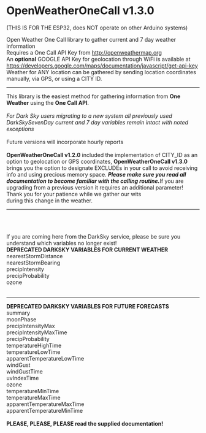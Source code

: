 # OpenWeatherOneCall v1.3.0
(THIS IS FOR THE ESP32, does NOT operate on other Arduino systems)

Open Weather One Call library to gather current and 7 day weather information
<br>Requires a One Call API Key from http://openweathermap.org<br>An <strong>optional</strong> GOOGLE API Key for geolocation through WiFi is available at https://developers.google.com/maps/documentation/javascript/get-api-key<br>Weather for ANY location can be gathered by sending location coordinates manually, via GPS, or using a CITY ID.
<hr>
This library is the easiest method for gathering information from <strong>One Weather</strong> using the <strong>One Call API</strong>.<br><br><cite>For Dark Sky users migrating to a new system all previously used DarkSkySevenDay current and 7 day variables remain intact with noted exceptions</cite><br><br>Future versions will incorporate hourly reports<br><br><strong>OpenWeatherOneCall v1.2.0</strong> included the implementation of CITY_ID as an option to geolocation or GPS coordinates, <strong>OpenWeatherOneCall v1.3.0</strong> brings you the option to designate EXCLUDEs in your call to avoid receiving info and using precious memory space. <strong><cite>Please make sure you read all documentation to become familiar with the calling routine.</cite></strong>If you are upgrading from a previous version it requires an additional parameter!<br>Thank you for your patience while we gather our wits<br>during this change in the weather.<br><hr><br>

<br>If you are coming here from the DarkSky service, please be sure you understand which variables no longer exist!<br>
<strong>**DEPRECATED DARKSKY VARIABLES FOR CURRENT WEATHER**</strong><br>
nearestStormDistance<br>nearestStormBearing<br>precipIntensity<br>precipProbability<br>ozone<br><br><hr>
<strong>**DEPRECATED DARKSKY VARIABLES FOR FUTURE FORECASTS**</strong><br>
summary<br>moonPhase<br>precipIntensityMax<br>precipIntensityMaxTime<br>precipProbability<br>temperatureHighTime<br>temperatureLowTime<br>apparentTemperatureLowTime<br>windGust<br>windGustTime<br>uvIndexTime<br>ozone<br>temperatureMinTime<br>temperatureMaxTime<br>apparentTemperatureMaxTime<br>apparentTemperatureMinTime<br><br>
<strong>PLEASE, PLEASE, PLEASE read the supplied documentation!</strong><br><br>

